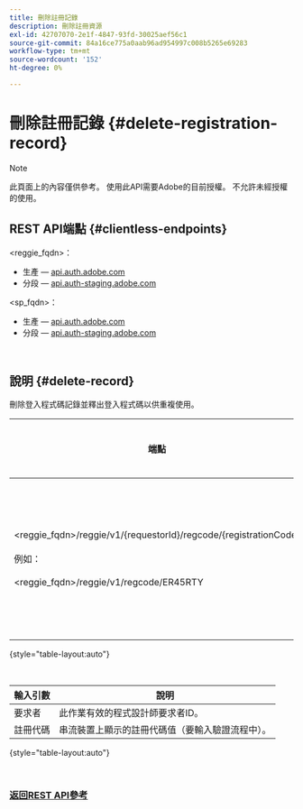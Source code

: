 ```yaml
---
title: 刪除註冊記錄
description: 刪除註冊資源
exl-id: 42707070-2e1f-4847-93fd-30025aef56c1
source-git-commit: 84a16ce775a0aab96ad954997c008b5265e69283
workflow-type: tm+mt
source-wordcount: '152'
ht-degree: 0%

---
```


# 刪除註冊記錄 {#delete-registration-record}

>[!NOTE]
>
>此頁面上的內容僅供參考。 使用此API需要Adobe的目前授權。 不允許未經授權的使用。

## REST API端點 {#clientless-endpoints}

&lt;reggie_fqdn>：

* 生產 —  [api.auth.adobe.com](http://api.auth.adobe.com/)
* 分段 —  [api.auth-staging.adobe.com](http://api.auth-staging.adobe.com/)

&lt;sp_fqdn>：

* 生產 —  [api.auth.adobe.com](http://api.auth.adobe.com/)
* 分段 —  [api.auth-staging.adobe.com](http://api.auth-staging.adobe.com/)

</br>


## 說明 {#delete-record}

刪除登入程式碼記錄並釋出登入程式碼以供重複使用。

| 端點 | 已呼叫  </br>作者： | 輸入   </br>引數 | HTTP  </br>方法 | 回應 | HTTP  </br>回應 |
| --- | --- | --- | --- | --- | --- |
| &lt;reggie_fqdn>/reggie/v1/{requestorId}/regcode/{registrationCode}</br></br>例如：</br></br>&lt;reggie_fqdn>/reggie/v1/regcode/ER45RTY | 串流應用程式</br></br>或</br></br>程式設計師服務 | 1.要求者ID  </br>    （路徑元件）</br>2.  註冊代碼  </br>    （路徑元件） | DELETE | 無 | 204 |

{style="table-layout:auto"}

</br>

| 輸入引數 | 說明 |
| --- | --- |
| 要求者 | 此作業有效的程式設計師要求者ID。 |
| 註冊代碼 | 串流裝置上顯示的註冊代碼值（要輸入驗證流程中）。 |

{style="table-layout:auto"}

</br>

### [返回REST API參考](/help/authentication/rest-api-reference.md)
